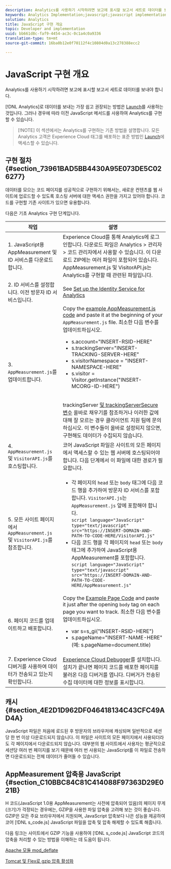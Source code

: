 ```yaml
---
description: Analytics를 사용하기 시작하려면 보고에 표시할 보고서 세트로 데이터를 보내야 합니다.
keywords: Analytics Implementation;javascript;javascript implementation;appmeasurement;download appmeasurement;Identity Service;visitorapi.js;caching;appmeasurement compression
solution: Analytics
title: JavaScript 구현 개요
topic: Developer and implementation
uuid: bb661d8c-faf9-4454-ac3c-0c1a4c0a9336
translation-type: tm+mt
source-git-commit: 16ba0b12e0f70112f4c10804d0a13c278388ecc2

---
```



# JavaScript 구현 개요

Analytics를 사용하기 시작하려면 보고에 표시할 보고서 세트로 데이터를 보내야 합니다.

[!DNL Analytics]로 데이터를 보내는 가장 쉽고 권장되는 방법은 [Launch](/help/implement/implement-with-launch/create-analytics-property.md)를 사용하는 것입니다. 그러나 경우에 따라 이전 JavaScript 메서드를 사용하여 Analytics를 구현할 수 있습니다.

> [!NOTE] 이 섹션에서는 Analytics를 구현하는 기존 방법을 설명합니다. 모든 Analytics 고객은 Experience Cloud 태그를 배포하는 표준 방법인 [Launch](/help/implement/implement-with-launch/create-analytics-property.md)에 액세스할 수 있습니다.

## 구현 절차 {#section_73961BAD5BB4430A95E073DE5C026277}

데이터를 모으는 코드 페이지를 성공적으로 구현하기 위해서는, 새로운 컨텐츠를 웹 사이트에 업로드할 수 있도록 호스팅 서버에 대한 액세스 권한을 가지고 있어야 합니다. 코드를 구현할 기존 사이트가 있으면 유용합니다. 

다음은 기초 Analytics 구현 단계입니다.

| 작업 | 설명 |
|--- |--- |
| 1. JavaScript용 AppMeasurement 및 ID 서비스를 다운로드합니다.  | Experience Cloud를 통해 Analytics에 로그인합니다. 다운로드 파일은 Analytics &gt; 관리자 &gt; 코드 관리자에서 사용할 수 있습니다. 이 다운로드 ZIP에는 여러 파일이 포함되어 있습니다.  AppMeasurement.js 및 VisitorAPI.js는 Analytics를 구현할 때 관련된 파일입니다. |
| 2. ID 서비스를 설정합니다. 이전 방문자 ID 서비스입니다. | See [Set up the Identity Service for Analytics](https://docs.adobe.com/content/help/en/id-service/using/home.html) |
| 3. `AppMeasurement.js`를 업데이트합니다. | Copy the [example AppMeasurement.js code](https://docs.adobe.com/content/help/en/analytics/implementation/javascript-implementation/appmeasure-mjs-pagecode.html#section_4351543F2D6049218E18B48769D471E2) and paste it at the beginning of your `AppMeasurement.js` file. 최소한 다음 변수를 업데이트하십시오.<ul><li>s.account="INSERT-RSID-HERE"</li><li>s.trackingServer="INSERT-TRACKING-SERVER-HERE"</li><li>s.visitorNamespace = "INSERT-NAMESPACE-HERE"</li><li>s.visitor = Visitor.getInstance("INSERT-MCORG-ID-HERE")</li></ul><br>trackingServer [및 trackingServerSecure 변수](https://helpx.adobe.com/analytics/kb/determining-data-center.html) 올바로 채우기를 참조하거나 이러한 값에 대해 잘 모르는 경우 클라이언트 지원 팀에 문의하십시오. 이 변수들이 올바로 설정되지 않으면, 구현해도 데이터가 수집되지 않습니다.</br> |
| 4. `AppMeasurement.js` 및 `VisitorAPI.js`를 호스팅합니다. | 코어 JavaScript 파일은 사이트의 모든 페이지에서 액세스할 수 있는 웹 서버에 호스팅되어야 합니다. 다음 단계에서 이 파일에 대한 경로가 필요합니다. |
| 5. 모든 사이트 페이지에서 `AppMeasurement.js` 및 `VisitorAPI.js`를 참조합니다. | <ul><li>각 페이지의 `head` 또는 `body` 태그에 다음 코드 행을 추가하여 방문자 ID 서비스를 포함합니다. `VisitorAPI.js`는 `AppMeasurement.js` 앞에 포함해야 합니다.<br>`script language="JavaScript" type="text/javascript" src="https://INSERT-DOMAIN-AND-PATH-TO-CODE-HERE/VisitorAPI.js"`</br></li><li>다음 코드 행을 각 페이지의 `head` 또는 `body` 태그에 추가하여 JavaScript용 AppMeasurement를 포함합니다.<br>`script language="JavaScript" type="text/javascript"  src="https://INSERT-DOMAIN-AND-PATH-TO-CODE-HERE/AppMeasurement.js"`</br></li></ul> |
| 6. 페이지 코드를 업데이트하고 배포합니다. | Copy the [Example Page Code](https://docs.adobe.com/content/help/en/analytics/implementation/javascript-implementation/appmeasure-mjs-pagecode.html#section_042412C29CC249E298F19B2BC2F43CE7) and paste it just after the opening `body` tag on each page you want to track. 최소한 다음 변수를 업데이트하십시오.<ul><li>var s=s_gi("INSERT-RSID-HERE")</li><li>s.pageName="INSERT-NAME-HERE"(예: s.pageName=document.title)</li></ul> |
| 7. Experience Cloud 디버거를 사용하여 데이터가 전송되고 있는지 확인합니다. | [ Experience Cloud Debugger](https://docs.adobe.com/content/help/en/analytics/implementation/testing-and-validation/debugger.html#concept_B26FFE005EDD4E0FACB3117AE3E95AA2)를 설치합니다. 설치가 끝나면 페이지 코드를 배포한 페이지를 불러온 다음 디버거를 엽니다. 디버거가 전송된 수집 데이터에 대한 정보를 표시합니다. |

## 캐시 {#section_4E2D1D962DF046418134C43CFC49AD4A}

JavaScript 파일은 처음에 로드된 후 방문자의 브라우저에 캐싱되며 일반적으로 세션당 한 번 이상 다운로드되지 않습니다. 이 파일은 사이트의 모든 페이지에서 사용되더라도 각 페이지에서 다운로드되지 않습니다. 대부분의 웹 사이트에서 사용자는 평균적으로 세션당 여러 번 페이지를 보기 때문에 여러 번 사용되는 JavaScript를 이 파일로 전송하면 다운로드되는 전체 데이터가 줄어들 수 있습니다.

## AppMeasurement 압축용 JavaScript {#section_C10BBC84C81C414088F97363D29E021B}

H 코드(JavaScript 1.0용 AppMeasurement는 사전에 압축되어 있음)의 페이지 무게(크기)가 걱정되는 경우에는, GZIP을 사용한 파일 압축을 고려해 보는 것이 좋습니다. GZIP은 모든 주요 브라우저에서 지원되며, JavaScript 압축보다 나은 성능을 제공하여 코어 [!DNL s_code.js] JavaScript 파일을 압축 및 압축 해제할 수 있도록 해줍니다.

다음 링크는 사이트에서 GZIP 기능을 사용하여 [!DNL s_code.js] JavaScript 코드의 압축을 처리할 수 있는 방법을 이해하는 데 도움이 됩니다.

[Apache 모듈 mod_deflate](https://httpd.apache.org/docs/2.0/mod/mod_deflate.html)

[Tomcat 및 Flex로 gzip 압축 활성화](https://www.cubicleman.com/2007/04/06/enabling-gzip-compression-with-tomcat-and-flex/)
